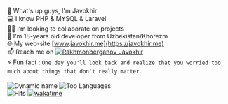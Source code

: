 👋 What's up guys, I'm Javokhir \
💻 I know PHP & MYSQL & Laravel \
👨‍💻 I’m looking to collaborate on projects \
💬 I'm 18-years old developer from Uzbekistan/Khorezm \
🌐 My web-site [www.javokhir.me](https://javokhir.me) \
📫 Reach me on [![Rakhmonberganov Javokhir](https://img.shields.io/badge/JavokhirMedia-30302f?style=flat&logo=telegram)](https://t.me/JavohirRaxmonberganov) \
⚡ Fun fact : `One day you'll look back and realize that you worried too much about things that don't really matter.` \
\
![Dynamic name](https://github-readme-stats.vercel.app/api?username=JavokhirMedia&show_icons=true&theme=radical) ![Top Languages](https://github-readme-stats.vercel.app/api/top-langs/?username=JavokhirMedia&layout=compact&theme=radical) \
![Hits](https://hits.seeyoufarm.com/api/count/incr/badge.svg?url=https://github.com/JavokhirMedia/) [![wakatime](https://wakatime.com/badge/user/582f0586-04d8-4d30-aec7-26e33f9979a8.svg)](https://wakatime.com/@582f0586-04d8-4d30-aec7-26e33f9979a8)
